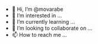 - 👋 Hi, I’m @movarabe
- 👀 I’m interested in ...
- 🌱 I’m currently learning ...
- 💞️ I’m looking to collaborate on ...
- 📫 How to reach me ...

<!---
movarabe/movarabe is a ✨ special ✨ repository because its `README.md` (this file) appears on your GitHub profile.
You can click the Preview link to take a look at your changes.
--->
